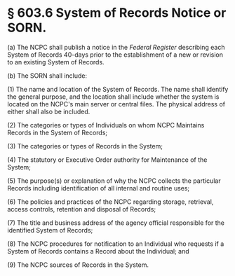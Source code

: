 # § 603.6   System of Records Notice or SORN.

(a) The NCPC shall publish a notice in the _Federal Register_ describing each System of Records 40-days prior to the establishment of a new or revision to an existing System of Records.


(b) The SORN shall include:


(1) The name and location of the System of Records. The name shall identify the general purpose, and the location shall include whether the system is located on the NCPC's main server or central files. The physical address of either shall also be included.


(2) The categories or types of Individuals on whom NCPC Maintains Records in the System of Records;


(3) The categories or types of Records in the System;


(4) The statutory or Executive Order authority for Maintenance of the System;


(5) The purpose(s) or explanation of why the NCPC collects the particular Records including identification of all internal and routine uses;


(6) The policies and practices of the NCPC regarding storage, retrieval, access controls, retention and disposal of Records;


(7) The title and business address of the agency official responsible for the identified System of Records;


(8) The NCPC procedures for notification to an Individual who requests if a System of Records contains a Record about the Individual; and


(9) The NCPC sources of Records in the System.




